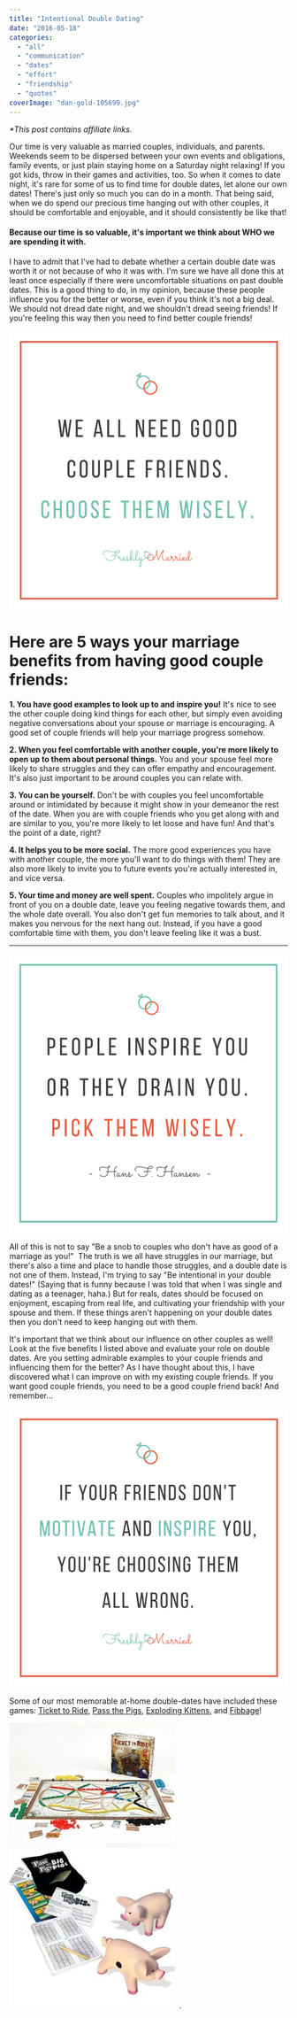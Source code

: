 ```yaml
---
title: "Intentional Double Dating"
date: "2016-05-18"
categories: 
  - "all"
  - "communication"
  - "dates"
  - "effort"
  - "friendship"
  - "quotes"
coverImage: "dan-gold-105699.jpg"
---
```


_\*This post contains affiliate links._

Our time is very valuable as married couples, individuals, and parents. Weekends seem to be dispersed between your own events and obligations, family events, or just plain staying home on a Saturday night relaxing! If you got kids, throw in their games and activities, too. So when it comes to date night, it's rare for some of us to find time for double dates, let alone our own dates! There's just only so much you can do in a month. That being said, when we do spend our precious time hanging out with other couples, it should be comfortable and enjoyable, and it should consistently be like that!

#### Because our time is so valuable, it's important we think about WHO we are spending it with.

I have to admit that I've had to debate whether a certain double date was worth it or not because of who it was with. I'm sure we have all done this at least once especially if there were uncomfortable situations on past double dates. This is a good thing to do, in my opinion, because these people influence you for the better or worse, even if you think it's not a big deal. We should not dread date night, and we shouldn't dread seeing friends! If you're feeling this way then you need to find better couple friends!

![good influences, good influences in marriage, marriage influencers, couple friends, having couple friends, having good couple friends, fun with couple friends, choosing friends wisely, if your friends don't motivate and inspire you, marriage advice, using your time wisely, prioritizing in marriage, newlywed advice, newlywed help, five benefits of good couple friends, marriage specialist, marriage expert, utah blogger, marriage blogger, marriage blog](images/We-all-need-good-couple-friends.png)

# Here are 5 ways your marriage benefits from having good couple friends:

**1\. You have good examples to look up to and inspire you!** It's nice to see the other couple doing kind things for each other, but simply even avoiding negative conversations about your spouse or marriage is encouraging. A good set of couple friends will help your marriage progress somehow.

**2\. When you feel comfortable with another couple, you're more likely to open up to them about personal things.** You and your spouse feel more likely to share struggles and they can offer empathy and encouragement. It's also just important to be around couples you can relate with.

**3\. You can be yourself.** Don't be with couples you feel uncomfortable around or intimidated by because it might show in your demeanor the rest of the date. When you are with couple friends who you get along with and are similar to you, you're more likely to let loose and have fun! And that's the point of a date, right?

**4\. It helps you to be more social.** The more good experiences you have with another couple, the more you'll want to do things with them! They are also more likely to invite you to future events you're actually interested in, and vice versa.

**5\. Your time and money are well spent.** Couples who impolitely argue in front of you on a double date, leave you feeling negative towards them, and the whole date overall. You also don't get fun memories to talk about, and it makes you nervous for the next hang out. Instead, if you have a good comfortable time with them, you don't leave feeling like it was a bust.

* * *

![good influences, good influences in marriage, marriage influencers, couple friends, having couple friends, having good couple friends, fun with couple friends, choosing friends wisely, if your friends don't motivate and inspire you, marriage advice, using your time wisely, prioritizing in marriage, newlywed advice, newlywed help, five benefits of good couple friends, marriage specialist, marriage expert, utah blogger, marriage blogger, marriage blog](images/people-inspire-you-or-drain-you.png)

All of this is not to say "Be a snob to couples who don't have as good of a marriage as you!"  The truth is we all have struggles in our marriage, but there's also a time and place to handle those struggles, and a double date is not one of them. Instead, I'm trying to say "Be intentional in your double dates!" (Saying that is funny because I was told that when I was single and dating as a teenager, haha.) But for reals, dates should be focused on enjoyment, escaping from real life, and cultivating your friendship with your spouse and them. If these things aren't happening on your double dates then you don't need to keep hanging out with them.

It's important that we think about our influence on other couples as well! Look at the five benefits I listed above and evaluate your role on double dates. Are you setting admirable examples to your couple friends and influencing them for the better? As I have thought about this, I have discovered what I can improve on with my existing couple friends. If you want good couple friends, you need to be a good couple friend back! And remember...

![good influences, good influences in marriage, marriage influencers, couple friends, having couple friends, having good couple friends, fun with couple friends, choosing friends wisely, if your friends don't motivate and inspire you, marriage advice, using your time wisely, prioritizing in marriage, newlywed advice, newlywed help, five benefits of good couple friends, marriage specialist, marriage expert, utah blogger, marriage blogger, marriage blog](images/if-your-friends-dont-motivate-and-inspire-you.png)

Some of our most memorable at-home double-dates have included these games: [Ticket to Ride](https://amzn.to/2HKLac3), [Pass the Pigs](https://amzn.to/2HyHDjr), [Exploding Kittens](https://amzn.to/2Hzvuuz), and [Fibbage](https://amzn.to/2K0j2lY)! 

![](images/51azjWGTbSL-300x225.jpg) ![](images/71od93YY3ZL._SL1500_-300x288.jpg)  .
